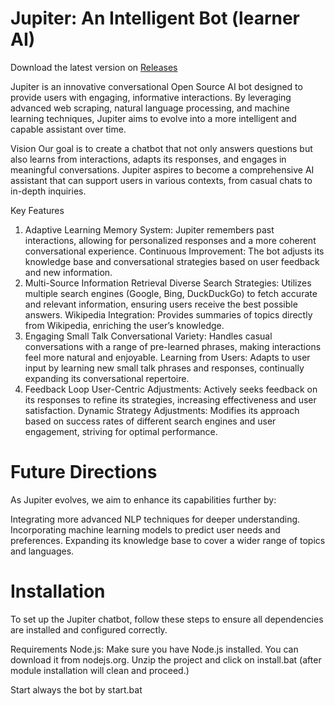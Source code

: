 # Jupiter: An Intelligent Bot (learner AI)

Download the latest version on <a href='https://github.com/SwayerPT/Jupiter-An-Intelligent-Bot/releases'>Releases</a>

Jupiter is an innovative conversational Open Source AI bot designed to provide users with engaging, informative interactions. By leveraging advanced web scraping, natural language processing, and machine learning techniques, Jupiter aims to evolve into a more intelligent and capable assistant over time.

Vision
Our goal is to create a chatbot that not only answers questions but also learns from interactions, adapts its responses, and engages in meaningful conversations. Jupiter aspires to become a comprehensive AI assistant that can support users in various contexts, from casual chats to in-depth inquiries.

Key Features
1. Adaptive Learning
Memory System: Jupiter remembers past interactions, allowing for personalized responses and a more coherent conversational experience.
Continuous Improvement: The bot adjusts its knowledge base and conversational strategies based on user feedback and new information.
2. Multi-Source Information Retrieval
Diverse Search Strategies: Utilizes multiple search engines (Google, Bing, DuckDuckGo) to fetch accurate and relevant information, ensuring users receive the best possible answers.
Wikipedia Integration: Provides summaries of topics directly from Wikipedia, enriching the user’s knowledge.
3. Engaging Small Talk
Conversational Variety: Handles casual conversations with a range of pre-learned phrases, making interactions feel more natural and enjoyable.
Learning from Users: Adapts to user input by learning new small talk phrases and responses, continually expanding its conversational repertoire.
4. Feedback Loop
User-Centric Adjustments: Actively seeks feedback on its responses to refine its strategies, increasing effectiveness and user satisfaction.
Dynamic Strategy Adjustments: Modifies its approach based on success rates of different search engines and user engagement, striving for optimal performance.

# Future Directions
As Jupiter evolves, we aim to enhance its capabilities further by:

Integrating more advanced NLP techniques for deeper understanding.
Incorporating machine learning models to predict user needs and preferences.
Expanding its knowledge base to cover a wider range of topics and languages.

# Installation
To set up the Jupiter chatbot, follow these steps to ensure all dependencies are installed and configured correctly.

Requirements
Node.js: Make sure you have Node.js installed. You can download it from nodejs.org.
Unzip the project and click on install.bat (after module installation will clean and proceed.)

Start always the bot by start.bat
